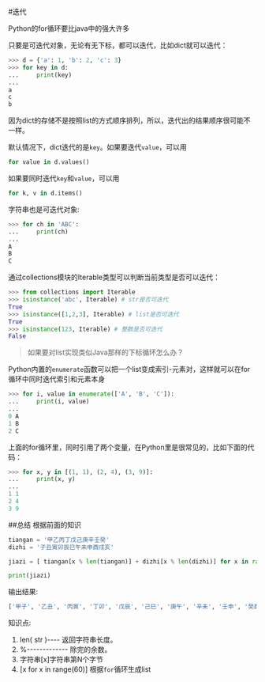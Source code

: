 #迭代

Python的for循环要比java中的强大许多

只要是可迭代对象，无论有无下标，都可以迭代，比如dict就可以迭代：
```py
>>> d = {'a': 1, 'b': 2, 'c': 3}
>>> for key in d:
...     print(key)
...
a
c
b
```
因为dict的存储不是按照list的方式顺序排列，所以，迭代出的结果顺序很可能不一样。

默认情况下，dict迭代的是`key`。如果要迭代`value`，可以用
```py
for value in d.values()
```
如果要同时迭代`key`和`value`，可以用
```py
for k, v in d.items()
```

字符串也是可迭代对象:

```py
>>> for ch in 'ABC':
...     print(ch)
...
A
B
C
```

通过collections模块的Iterable类型可以判断当前类型是否可以迭代：
```py
>>> from collections import Iterable
>>> isinstance('abc', Iterable) # str是否可迭代
True
>>> isinstance([1,2,3], Iterable) # list是否可迭代
True
>>> isinstance(123, Iterable) # 整数是否可迭代
False
```


>如果要对list实现类似Java那样的下标循环怎么办？

Python内置的`enumerate`函数可以把一个list变成索引-元素对，这样就可以在for循环中同时迭代索引和元素本身
```py
>>> for i, value in enumerate(['A', 'B', 'C']):
...     print(i, value)
...
0 A
1 B
2 C
```

上面的for循环里，同时引用了两个变量，在Python里是很常见的，比如下面的代码：

```py
>>> for x, y in [(1, 1), (2, 4), (3, 9)]:
...     print(x, y)
...
1 1
2 4
3 9
```


##总结
根据前面的知识
```py
tiangan = '甲乙丙丁戊己庚辛壬癸'
dizhi = '子丑寅卯辰巳午未申酉戌亥'

jiazi = [ tiangan[x % len(tiangan)] + dizhi[x % len(dizhi)] for x in range(60)]

print(jiazi)
```
输出结果:
```py
['甲子', '乙丑', '丙寅', '丁卯', '戊辰', '己巳', '庚午', '辛未', '壬申', '癸酉', '甲戌', '乙亥', '丙子', '丁丑', '戊寅', '己卯', '庚辰', '辛巳', '壬午', '癸未', '甲申', '乙酉', '丙戌', '丁亥', '戊子', '己丑', '庚寅', '辛卯', '壬辰', '癸巳', '甲午', '乙未', '丙申', '丁酉', '戊戌', '己亥', '庚子', '辛丑', '壬寅', '癸卯', '甲辰', '乙巳', '丙午', '丁未', '戊申', '己酉', '庚戌', '辛亥', '壬子', '癸丑', '甲寅', '乙卯', '丙辰', '丁巳', '戊午', '己未', '庚申', '辛酉', '壬戌', '癸亥']
```

知识点:

1. len( str )---- 返回字符串长度。
2. %------------- 除完的余数。
3. 字符串[x]字符串第N个字节
4. [x for x in range(60)]  根据`for`循环生成list